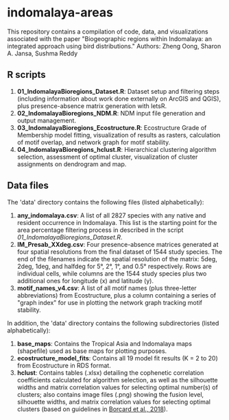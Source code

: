 # indomalaya-areas
This repository contains a compilation of code, data, and visualizations associated with the paper "Biogeographic regions within Indomalaya: an integrated approach using bird distributions."
Authors: Zheng Oong, Sharon A. Jansa, Sushma Reddy

## R scripts ##
1. **01_IndomalayaBioregions_Dataset.R**: Dataset setup and filtering steps (including information about work done externally on ArcGIS and QGIS), plus presence-absence matrix generation with letsR.
2. **02_IndomalayaBioregions_NDM.R**: NDM input file generation and output management.
3. **03_IndomalayaBioregions_Ecostructure.R**: Ecostructure Grade of Membership model fitting, visualization of results as rasters, calculation of motif overlap, and network graph for motif stability.
4. **04_IndomalayaBioregions_hclust.R**: Hierarchical clustering algorithm selection, assessment of optimal cluster, visualization of cluster assignments on dendrogram and map.

## Data files ##
The 'data' directory contains the following files (listed alphabetically):
1. **any_indomalaya.csv**: A list of all 2827 species with any native and resident occurrence in Indomalaya. This list is the starting point for the area percentage filtering process in described in the script _01_IndomalayaBioregions_Dataset.R_.
2. **IM_Presab_XXdeg.csv**: Four presence-absence matrices generated at four spatial resolutions from the final dataset of 1544 study species. The end of the filenames indicate the spatial resolution of the matrix: 5deg, 2deg, 1deg, and halfdeg for 5°, 2°, 1°, and 0.5° respectively. Rows are individual cells, while columns are the 1544 study species plus two additional ones for longitude (x) and latitude (y).
3. **motif_names_v4.csv**: A list of all motif names (plus three-letter abbreviations) from Ecostructure, plus a column containing a series of "graph index" for use in plotting the network graph tracking motif stability.

In addition, the 'data' directory contains the following subdirectories (listed alphabetically):
1. **base_maps**: Contains the Tropical Asia and Indomalaya maps (shapefile) used as base maps for plotting purposes.
2. **ecostructure_model_fits**: Contains all 19 model fit results (K = 2 to 20) from Ecostructure in RDS format.
3. **hclust**: Contains tables (.xlsx) detailing the cophenetic correlation coefficients calculated for algorithm selection, as well as the silhouette widths and matrix correlation values for selecting optimal number(s) of clusters; also contains image files (.png) showing the fusion level, silhouette widths, and matrix correlation values for selecting optimal clusters (based on guidelines in [Borcard et al., 2018](https://doi.org/10.1007/978-3-319-71404-2_4)).

